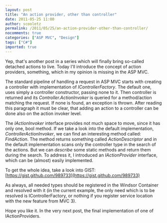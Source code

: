 ```yaml
---
layout: post
title: "An action provider, other than controller"
date: 2011-05-25 11:00
author: scooletz
permalink: /2011/05/25/an-action-provider-other-than-controller/
nocomments: true
categories: ["ASP MVC", "Design"]
tags: ["C#"]
imported: true
---
```


Yep, that's another post in a series which will finally bring so-called detached actions to live. Today I'll introduce the concept of action providers, something, which in my opinion is missing in the ASP MVC.

The standard pipeline of handling a request in ASP MVC starts with creating a controller with implementation of *IControllerFactory*. The default one, uses simply a controller constructor, passing none to it. Then controller is returned and its *Controller.ActionInvoker* is queried for a method/action matching the request. If none is found, an exception is thrown. After reading this paragraph it must be clear, that adding an action to a controller can be done also on the action invoker level.

The *IActionInvoker* interface provides not much space to move, since it has only one, bool method. If we take a look into the default implementation, *ControllerActionInvoker*, we can find an interesting method called: *FindAction*. The method returns something called *ActionDescriptor* and in the default implementation scans only the controller type in the search of the actions. But we can *describe* some static methods and return them during the search. To address it, I introduced an *IActionProvider* interface, which can be (almost) easily implemented.

To get the whole idea, take a look into GIST: [https://gist.github.com/989733](https://gist.github.com/989733)

As always, all needed types should be registered in the Windsor Container and resolved with it (in the current example, the only need which is to be resolved is IControllerFactory, or nothing if you register service location with the new feature from MVC 3).

Hope you like it. In the very next post, the final implementation of one of IActionProviders.
